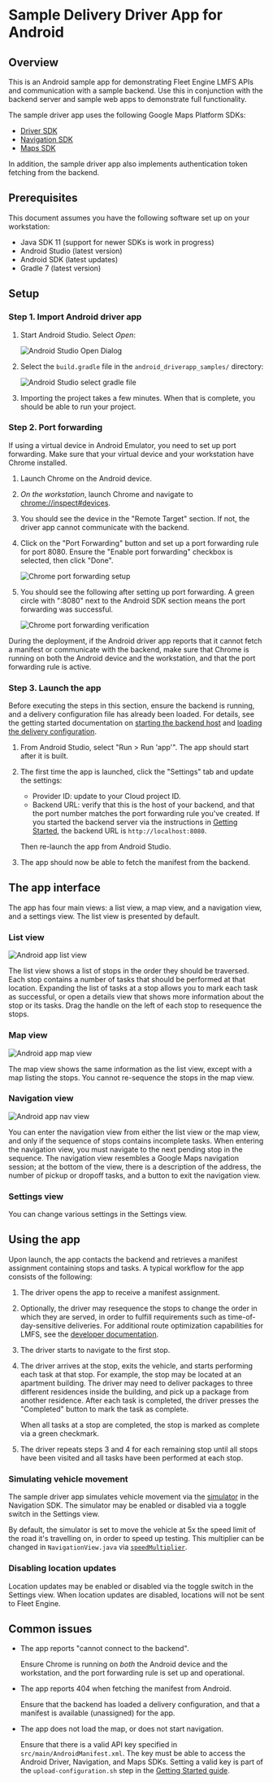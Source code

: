 # Sample Delivery Driver App for Android

## Overview

This is an Android sample app for demonstrating Fleet Engine LMFS APIs and
communication with a sample backend. Use this in conjunction with the backend
server and sample web apps to demonstrate full functionality.

The sample driver app uses the following Google Maps Platform SDKs:

-   [Driver SDK](https://developers.google.com/maps/documentation/transportation-logistics/last-mile-fleet-solution/shipment-tracking/driver-sdk/driver_sdk_quickstart_android)
-   [Navigation SDK](https://developers.google.com/maps/documentation/navigation-sdk-android/v2)
-   [Maps SDK](https://developers.google.com/maps/documentation/android-sdk/overview)

In addition, the sample driver app also implements authentication token fetching
from the backend.

## Prerequisites

This document assumes you have the following software set up on your
workstation:

-   Java SDK 11 (support for newer SDKs is work in progress)
-   Android Studio (latest version)
-   Android SDK (latest updates)
-   Gradle 7 (latest version)

## Setup

### Step 1. Import Android driver app

1.  Start Android Studio. Select *Open*:

    ![Android Studio Open Dialog](doc_images/android-studio-open.png)

1.  Select the `build.gradle` file in the `android_driverapp_samples/` directory:

    ![Android Studio select gradle file](doc_images/android-studio-select-gradle.png)

1.  Importing the project takes a few minutes. When that is complete, you should
    be able to run your project.

### Step 2. Port forwarding

If using a virtual device in Android Emulator, you need to set up port
forwarding. Make sure that your virtual device and your workstation have Chrome
installed.

1.  Launch Chrome on the Android device.

1.  *On the workstation*, launch Chrome and navigate to
    <chrome://inspect#devices>.

1.  You should see the device in the "Remote Target" section. If not, the driver
    app cannot communicate with the backend.

1.  Click on the "Port Forwarding" button and set up a port forwarding rule for
    port 8080. Ensure the "Enable port forwarding" checkbox is selected, then
    click "Done".

    ![Chrome port forwarding setup](doc_images/chrome-port-forwarding.png)

1.  You should see the following after setting up port forwarding. A green
    circle with ":8080" next to the Android SDK section means the port
    forwarding was successful.

    ![Chrome port forwarding verification](doc_images/chrome-port-forwarding-verify.png)

During the deployment, if the Android driver app reports that it cannot fetch a
manifest or communicate with the backend, make sure that Chrome is running on
both the Android device and the workstation, and that the port forwarding rule
is active.

### Step 3. Launch the app

Before executing the steps in this section, ensure the backend is running, and a
delivery configuration file has already been loaded. For details, see the
getting started documentation on
[starting the backend host](../getting-started.md#start-the-backend-host) and
[loading the delivery configuration](../getting-started.md#load-the-delivery-configuration).

1.  From Android Studio, select "Run > Run 'app'". The app should start after it
    is built.

1.  The first time the app is launched, click the "Settings" tab and update the
    settings:

    -   Provider ID: update to your Cloud project ID.
    -   Backend URL: verify that this is the host of your backend, and that the
        port number matches the port forwarding rule you've created. If you
        started the backend server via the instructions in
        [Getting Started](../getting-started.md#start-the-backend-host), the
        backend URL is `http://localhost:8080`.

    Then re-launch the app from Android Studio.

1.  The app should now be able to fetch the manifest from the backend.

## The app interface

The app has four main views: a list view, a map view, and a navigation view, and
a settings view. The list view is presented by default.

### List view

![Android app list view](doc_images/android-app-list-view.png)

The list view shows a list of stops in the order they should be traversed. Each
stop contains a number of tasks that should be performed at that location.
Expanding the list of tasks at a stop allows you to mark each task as
successful, or open a details view that shows more information about the stop or
its tasks. Drag the handle on the left of each stop to resequence the stops.

### Map view

![Android app map view](doc_images/android-app-map-view.png)

The map view shows the same information as the list view, except with a map
listing the stops. You cannot re-sequence the stops in the map view.

### Navigation view

![Android app nav view](doc_images/android-app-nav-view.png)

You can enter the navigation view from either the list view or the map view, and
only if the sequence of stops contains incomplete tasks. When entering the
navigation view, you must navigate to the next pending stop in the sequence.
The navigation view resembles a Google Maps navigation session; at the
bottom of the view, there is a description of the address, the number of pickup
or dropoff tasks, and a button to exit the navigation view.

### Settings view

You can change various settings in the Settings view.

## Using the app

Upon launch, the app contacts the backend and retrieves a manifest assignment
containing stops and tasks. A typical workflow for the app consists of the
following:

1.  The driver opens the app to receive a manifest assignment.

1.  Optionally, the driver may resequence the stops to change the order in which
    they are served, in order to fulfill requirements such as
    time-of-day-sensitive deliveries. For additional route optimization
    capabilities for LMFS, see the
    [developer documentation](https://developers.google.com/maps/documentation/transportation-logistics/last-mile-fleet-solution/route-optimization-overview).

1.  The driver starts to navigate to the first stop.

1.  The driver arrives at the stop, exits the vehicle, and starts performing
    each task at that stop. For example, the stop may be located at an apartment
    building. The driver may need to deliver packages to three different
    residences inside the building, and pick up a package from another
    residence. After each task is completed, the driver presses the "Completed"
    button to mark the task as complete.

    When all tasks at a stop are completed, the stop is marked as complete via a
    green checkmark.

1.  The driver repeats steps 3 and 4 for each remaining stop until all stops
    have been visited and all tasks have been performed at each stop.

### Simulating vehicle movement

The sample driver app simulates vehicle movement via the
[simulator](https://developers.google.com/maps/documentation/navigation-sdk-android/v2/reference/com/google/android/libraries/navigation/Simulator?hl=en)
in the Navigation SDK. The simulator may be enabled or disabled via a toggle
switch in the Settings view.

By default, the simulator is set to move the vehicle at 5x the speed limit of
the road it's travelling on, in order to speed up testing. This multiplier can
be changed in `NavigationView.java` via
[`speedMultiplier`](https://developers.google.com/maps/documentation/navigation-sdk-android/v2/reference/com/google/android/libraries/navigation/SimulationOptions?hl=en#public-simulationoptions-speedmultiplier-float-speedmultiplier).

### Disabling location updates

Location updates may be enabled or disabled via the toggle switch in the
Settings view. When location updates are disabled, locations will not be sent to
Fleet Engine.

## Common issues

-   The app reports "cannot connect to the backend".

    Ensure Chrome is running on *both* the Android device and the
    workstation, and the port forwarding rule is set up and operational.

-   The app reports 404 when fetching the manifest from Android.

    Ensure that the backend has loaded a delivery configuration, and that a
    manifest is available (unassigned) for the app.

-   The app does not load the map, or does not start navigation.

    Ensure that there is a valid API key specified in
    `src/main/AndroidManifest.xml`. The key must be able to access the Android
    Driver, Navigation, and Maps SDKs. Setting a valid key is part of the `upload-configuration.sh` step in the
    [Getting Started guide](../getting-started.md).
